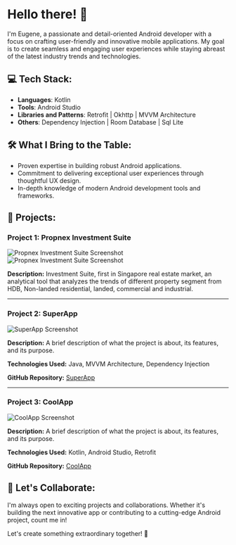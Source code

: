 # Hello there! 👋

I'm Eugene, a passionate and detail-oriented Android developer with a focus on crafting user-friendly and innovative mobile applications. My goal is to create seamless and engaging user experiences while staying abreast of the latest industry trends and technologies.

## 💻 Tech Stack:
- **Languages**: Kotlin
- **Tools**: Android Studio
- **Libraries and Patterns**: Retrofit | Okhttp | MVVM Architecture
- **Others**: Dependency Injection | Room Database | Sql Lite

## 🛠️ What I Bring to the Table:
- Proven expertise in building robust Android applications.
- Commitment to delivering exceptional user experiences through thoughtful UX design.
- In-depth knowledge of modern Android development tools and frameworks.

## 📂 Projects:

### Project 1: Propnex Investment Suite
![Propnex Investment Suite Screenshot](https://play-lh.googleusercontent.com/tUymm7RumB1tNkLvPBL534gozZ9BsAk_HjLuIbWeNSOcwJb8dkub9DMLVp8tA085e9Vx=w526-h296-rw) ![Propnex Investment Suite Screenshot]([https://play-lh.googleusercontent.com/tUymm7RumB1tNkLvPBL534gozZ9BsAk_HjLuIbWeNSOcwJb8dkub9DMLVp8tA085e9Vx=w526-h296-rw](https://play-lh.googleusercontent.com/C3Uq9Jnp5xHDLolbze5DhI3k8RwVFfOGgTiRC65CvTpEcnI-KjEivJ50DWUcbUSm1w=w526-h296-rw))

**Description:** Investment Suite, first in Singapore real estate market, an analytical tool that analyzes the trends of different property segment from HDB, Non-landed residential, landed, commercial and industrial.

---

### Project 2: SuperApp
![SuperApp Screenshot](https://github.com/username/repository/blob/main/path_to_image.png)

**Description:** A brief description of what the project is about, its features, and its purpose.

**Technologies Used:** Java, MVVM Architecture, Dependency Injection

**GitHub Repository:** [SuperApp](https://github.com/username/SuperApp)

---

### Project 3: CoolApp
![CoolApp Screenshot](https://github.com/username/repository/blob/main/path_to_image.png)

**Description:** A brief description of what the project is about, its features, and its purpose.

**Technologies Used:** Kotlin, Android Studio, Retrofit

**GitHub Repository:** [CoolApp](https://github.com/username/CoolApp)

## 🚀 Let's Collaborate:
I'm always open to exciting projects and collaborations. Whether it's building the next innovative app or contributing to a cutting-edge Android project, count me in!

Let's create something extraordinary together! 🚀

